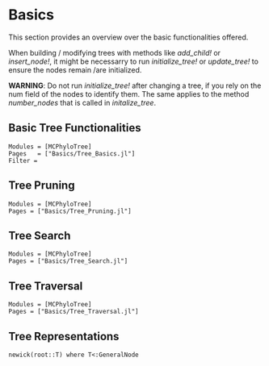 # Basics

This section provides an overview over the basic functionalities offered.

When building / modifying trees with methods like *add_child!* or *insert_node!*, it might
be necessarry to run *initialize_tree!* or *update_tree!* to ensure the nodes remain /are 
initialized. 

**WARNING**: Do not run *initialize_tree!* after changing a tree, if you rely on the num
field of the nodes to identify them. The same applies to the method *number_nodes* that is
called in *initalize_tree*.
## Basic Tree Functionalities

```@autodocs
Modules = [MCPhyloTree]
Pages   = ["Basics/Tree_Basics.jl"]
Filter =
```

## Tree Pruning

```@autodocs
Modules = [MCPhyloTree]
Pages = ["Basics/Tree_Pruning.jl"]
```

## Tree Search

```@autodocs
Modules = [MCPhyloTree]
Pages = ["Basics/Tree_Search.jl"]
```

## Tree Traversal

```@autodocs
Modules = [MCPhyloTree]
Pages = ["Basics/Tree_Traversal.jl"]
```

## Tree Representations

```@docs
newick(root::T) where T<:GeneralNode
```
